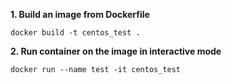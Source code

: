 **1. Build an image from Dockerfile**

    docker build -t centos_test .
    
**2. Run container on the image in interactive mode**

    docker run --name test -it centos_test
